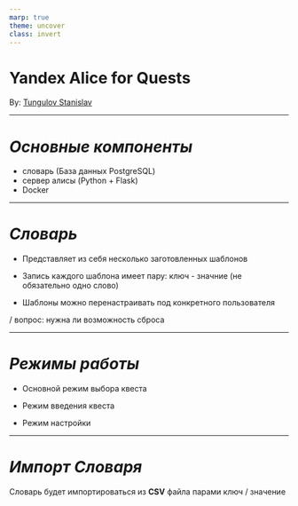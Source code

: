 ```yaml
---
marp: true
theme: uncover
class: invert
---
```


# Yandex Alice for Quests

By: [Tungulov Stanislav](https://kwork.ru/user/Voolshara)

---

# _Основные компоненты_

- словарь (База данных PostgreSQL)
- сервер алисы (Python + Flask)
- Docker

---

# _Словарь_

- Представляет из себя несколько заготовленных шаблонов

- Запись каждого шаблона имеет пару:
  ключ - значние (не обязательно одно слово)

- Шаблоны можно перенастраивать под конкретного пользователя

/ вопрос: нужна ли возможность сброса

---

# _Режимы работы_

- Основной режим выбора квеста

- Режим введения квеста

- Режим настройки

---

# _Импорт Словаря_

Словарь будет импортироваться из **CSV** файла
парами ключ / значение
